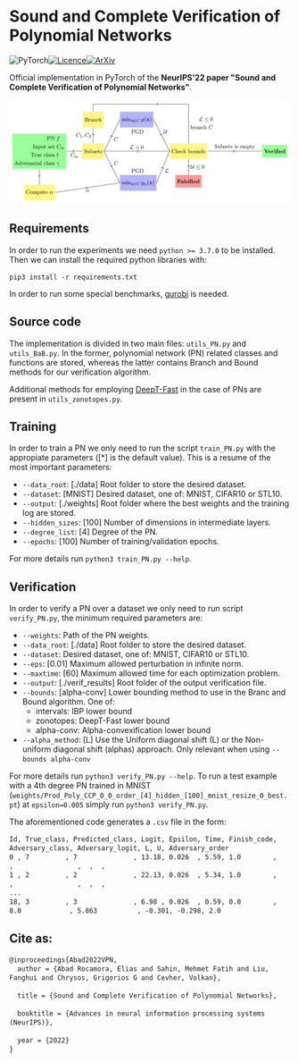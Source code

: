 # Sound and Complete Verification of Polynomial Networks

![PyTorch](https://img.shields.io/badge/PyTorch-%23EE4C2C.svg?style=for-the-badge&logo=PyTorch&logoColor=white)[![Licence](https://img.shields.io/github/license/Ileriayo/markdown-badges?style=for-the-badge)](./LICENSE)[![ArXiv](https://img.shields.io/badge/Preprint-ArXiv-red?style=for-the-badge)](https://arxiv.org/abs/2209.07235)

Official implementation in PyTorch of the **NeurIPS'22 paper "Sound and Complete Verification of Polynomial Networks"**.

![Overview of our method](figures/method.png)

## Requirements

In order to run the experiments we need `python >= 3.7.0` to be installed. Then we can install the required python libraries with:

```
pip3 install -r requirements.txt
```

In order to run some special benchmarks, [gurobi](https://www.gurobi.com/downloads/?campaignid=2027425882&adgroupid=77414946611&creative=355014679679&keyword=gurobi&matchtype=e&gclid=CjwKCAjwi6WSBhA-EiwA6Niok7KcFMgS04sRvNaFqDpJ5biOSLToyu_OKo25zwFkgDyoh58fb4eYvhoCmcoQAvD_BwE) is needed.

## Source code

The implementation is divided in two main files: `utils_PN.py` and `utils_BaB.py`. In the former, polynomial network (PN) related classes and functions are stored, whereas the latter contains Branch and Bound methods for our verification algorithm.

Additional methods for employing [DeepT-Fast](https://dl.acm.org/doi/abs/10.1145/3453483.3454056) in the case of PNs are present in `utils_zonotopes.py`.

## Training

In order to train a PN we only need to run the script `train_PN.py` with the appropiate parameters ([*] is the default value). This is a resume of the most important parameters:

- `--data_root`: [./data] Root folder to store the desired dataset.
- `--dataset`: [MNIST] Desired dataset, one of: MNIST, CIFAR10 or STL10.
- `--output`: [./weights] Root folder where the best weights and the training log are stored.
- `--hidden_sizes`: [100] Number of dimensions in intermediate layers.
- `--degree_list`: [4] Degree of the PN.
- `--epochs`: [100] Number of training/validation epochs.

For more details run `python3 train_PN.py --help`.

## Verification

In order to verify a PN over a dataset we only need to run script `verify_PN.py`, the minimum required parameters are:

- `--weights`: Path of the PN weights.
- `--data_root`: [./data] Root folder to store the desired dataset.
- `--dataset`: Desired dataset, one of: MNIST, CIFAR10 or STL10.
- `--eps`: [0.01] Maximum allowed perturbation in infinite norm.
- `--maxtime`: [60] Maximum allowed time for each optimization problem.
- `--output`: [./verif_results] Root folder of the output verification file.
- `--bounds`: [alpha-conv] Lower bounding method to use in the Branc and Bound algorithm. One of:
    - intervals: IBP lower bound
    - zonotopes: DeepT-Fast lower bound
    - alpha-conv: Alpha-convexification lower bound
- `--alpha_method`: [L] Use the Uniform diagonal shift (L) or the Non-uniform diagonal shift (alphas) approach. Only relevant when using `--bounds alpha-conv`

For more details run `python3 verify_PN.py --help`. To run a test example with a 4th degree PN trained in MNIST (`weights/Prod_Poly_CCP_0_0_order_[4]_hidden_[100]_mnist_resize_0_best.pt`) at `epsilon=0.005` simply run `python3 verify_PN.py`.

The aforementioned code generates a `.csv` file in the form:

```
Id, True_class, Predicted_class, Logit, Epsilon, Time, Finish_code, Adversary_class, Adversary_logit, L, U, Adversary_order
0 , 7         , 7              , 13.18, 0.026  , 5.59, 1.0        ,                ,                ,  ,  ,
1 , 2         , 2              , 22.13, 0.026  , 5.34, 1.0        ,                ,                ,  ,  ,
...
18, 3         , 3              , 6.98 , 0.026  , 0.59, 0.0        , 8.0            , 5.863          , -0.301, -0.298, 2.0
```

## Cite as:

```
@inproceedings{Abad2022VPN,
  author = {Abad Rocamora, Elias and Sahin, Mehmet Fatih and Liu, Fanghui and Chrysos, Grigorios G and Cevher, Volkan},

  title = {Sound and Complete Verification of Polynomial Networks},

  booktitle = {Advances in neural information processing systems (NeurIPS)},

  year = {2022}
}
```
